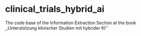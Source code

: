# clinical_trials_hybrid_ai
The code base of the Information Extraction Section at the book ,,Unterstützung klinischer Studien mit hybrider KI''
